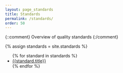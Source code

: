 ```yaml
---
layout: page_standards
title: Standards
permalink: /standards/
order: 50
---
```


{::comment}
Overview of quality standards
{:/comment}



{% assign standards = site.standards %}


<ul>
  {% for standard in standards %}
   <li><a href="{{standard.url}}">{{standard.title}}</a></li>
  {% endfor %}
</ul>


